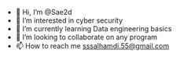 - 👋 Hi, I’m @Sae2d
- 👀 I’m interested in cyber security
- 🌱 I’m currently learning Data engineering basics
- 💞️ I’m looking to collaborate on any program
- 📫 How to reach me sssalhamdi.55@gmail.com 

<!---
Sae2d/Sae2d is a ✨ special ✨ repository because its `README.md` (this file) appears on your GitHub profile.
You can click the Preview link to take a look at your changes.
--->
